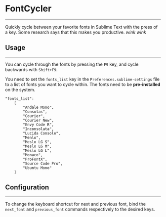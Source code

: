 FontCycler
==========
---
Quickly cycle between your favorite fonts in Sublime Text with the press of a key. Some research says that this makes you productive. *wink* *wink*

Usage
-----
---

You can cycle through the fonts by pressing the `F9` key, and cycle backwards with `Shift+F9`.

You need to set the `fonts_list` key in the `Preferences.sublime-settings` file to a list of fonts you want to cycle within. The fonts need to be **pre-installed** on the system.

```
"fonts_list":
	[
		"Andale Mono",
		"Consolas",
		"Courier",
		"Courier New",
		"Envy Code R",
		"Inconsolata",
		"Lucida Console",
		"Menlo",
		"Meslo LG S",
		"Meslo LG M",
		"Meslo LG L",
		"Monaco",
		"ProFontX",
		"Source Code Pro",
		"Ubuntu Mono"
	]
```

Configuration
-------------
---
To change the keyboard shortcut for next and previous font, bind the `next_font` and `previous_font` commands respectively to the desired keys.
